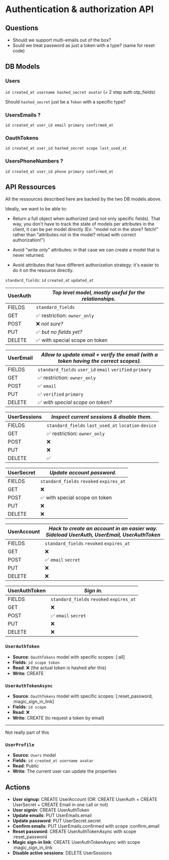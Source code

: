 # Authentication & authorization API

## Questions
- Should we support multi-emails out of the box?
- Sould we treat password as just a token with a type? (same for reset code)

## DB Models

### Users

`id created_at username hashed_secret avatar` (+ 2 step auth otp_fields)

Should `hashed_secret` just be a `Token` with a specific type?

### UsersEmails ?

`id created_at user_id email primary confirmed_at`

### OauthTokens

`id created_at user_id hashed_secret scope last_used_at`

### UsersPhoneNumbers ?

`id created_at user_id phone primary confirmed_at`

## API Ressources

All the ressources described here are backed by the two DB models above.

Ideally, we want to be able to:
- Return a full object when authorized (and not only specific fields). That way, you don't have to track the state of models per attributes in the client, it can be per model directly (Ex: "model not in the store? fetch!" rather than "attributes not in the model? reload with correct authorization!")

- Avoid "write only" attributes: in that case we can create a model that is never returned.

- Avoid attributes that have different authorization strategy: it's easier to do it on the resource directly.

`standard_fields`: `id` `created_at` `updated_at`

| **UserAuth** | *Top level model, mostly useful for the relationships.* |
| --- | --- |
| FIELDS | `standard_fields` |
| GET | ✅ restriction: `owner_only` |
| POST | ❌ *not sure?* |
| PUT | ✅ *but no fields yet?* |
| DELETE | ✅ with special scope on token |

| **UserEmail** | *Allow to update email + verify the email (with a token having the correct scopes).* |
| --- | --- |
| FIELDS | `standard_fields` `user_id` `email` `verified` `primary` |
| GET | ✅ restriction: `owner_only` |
| POST | ✅ `email` |
| PUT | ✅ `verified` `primary` |
| DELETE | ✅ *with special scope on token?* |

| **UserSessions** | *Inspect current sessions & disable them.* |
| --- | --- |
| FIELDS | `standard_fields` `last_used_at` `location` `device` |
| GET | ✅ restriction: `owner_only` |
| POST | ❌ |
| PUT | ❌ |
| DELETE | ✅ |

| **UserSecret** | *Update account password.* |
| --- | --- |
| FIELDS | `standard_fields` `revoked` `expires_at` |
| GET | ❌ |
| POST | ✅ with special scope on token |
| PUT | ❌ |
| DELETE | ❌ |

| **UserAccount** | *Hack to create an account in an easier way. Sideload UserAuth, UserEmail, UserAuthToken* |
| --- | --- |
| FIELDS | `standard_fields` `revoked` `expires_at` |
| GET | ❌ |
| POST | ✅ `email` `secret` |
| PUT | ❌ |
| DELETE | ❌ |

| **UserAuthToken** | *Sign in.* |
| --- | --- |
| FIELDS | `standard_fields` `revoked` `expires_at` |
| GET | ❌ |
| POST | ✅ `email` `secret` |
| PUT | ❌ |
| DELETE | ❌ |

### `UserAuthToken`
- **Source**: `OauthTokens` model with specific scopes: [:all]
- **Fields**: `id scope token`
- **Read**:   ❌ (the actual token is hashed afer this)
- **Write**:  CREATE

### `UserAuthTokenAsync`
- **Source**: `OauthTokens` model with specific scopes: [:reset_password, :magic_sign_in_link]
- **Fields**: `id scope`
- **Read**:   ❌
- **Write**:  CREATE (to request a token by email)

--------------------

Not really part of this

### `UserProfile`
- **Source**: `Users` model
- **Fields**: `id created_at username avatar`
- **Read**:   Public
- **Write**:  The current user can update the properties


## Actions

- **User signup**: CREATE UserAccount (OR: CREATE UserAuth + CREATE UserSecret + CREATE Email in one call or not)
- **User signin**: CREATE UserAuthToken
- **Update emails**: PUT UserEmails.email
- **Update password**: PUT UserSecret.secret
- **Confirm emails**: PUT UserEmails.confirmed with scope :confirm_email
- **Reset password**: CREATE UserAuthTokenAsync with scope :reset_password
- **Magic sign-in link**: CREATE UserAuthTokenAsync with scope :magic_sign_in_link
- **Disable active sessions**: DELETE UserSessions